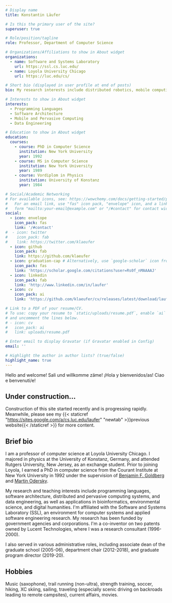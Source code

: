 ```yaml
---
# Display name
title: Konstantin Läufer

# Is this the primary user of the site?
superuser: true

# Role/position/tagline
role: Professor, Department of Computer Science

# Organizations/Affiliations to show in About widget
organizations:
  - name: Software and Systems Laboratory
    url: https://ssl.cs.luc.edu/
  - name: Loyola University Chicago
    url: https://luc.edu/cs/

# Short bio (displayed in user profile at end of posts)
bio: My research interests include distributed robotics, mobile computing and programmable matter.

# Interests to show in About widget
interests:
  - Programming Languages
  - Software Architecture
  - Mobile and Pervasive Computing
  - Data Engineering

# Education to show in About widget
education:
  courses:
    - course: PhD in Computer Science
      institution: New York University
      year: 1992
    - course: MS in Computer Science
      institution: New York University
      year: 1989
    - course: Vordiplom in Physics
      institution: University of Konstanz
      year: 1984

# Social/Academic Networking
# For available icons, see: https://wowchemy.com/docs/getting-started/page-builder/#icons
#   For an email link, use "fas" icon pack, "envelope" icon, and a link in the
#   form "mailto:your-email@example.com" or "/#contact" for contact widget.
social:
  - icon: envelope
    icon_pack: fas
    link: '/#contact'
#  - icon: twitter
#    icon_pack: fab
#    link: https://twitter.com/klaeufer
  - icon: github
    icon_pack: fab
    link: https://github.com/klaeufer
  - icon: graduation-cap # Alternatively, use `google-scholar` icon from `ai` icon pack
    icon_pack: fas
    link: 'https://scholar.google.com/citations?user=Rs0f_nMAAAAJ'
  - icon: linkedin
    icon_pack: fab
    link: 'http://www.linkedin.com/in/laufer'
  - icon: cv
    icon_pack: ai
    link: 'https://github.com/klaeufer/cv/releases/latest/download/laufer-cv.pdf'

# Link to a PDF of your resume/CV.
# To use: copy your resume to `static/uploads/resume.pdf`, enable `ai` icons in `params.toml`,
# and uncomment the lines below.
# - icon: cv
#   icon_pack: ai
#   link: uploads/resume.pdf

# Enter email to display Gravatar (if Gravatar enabled in Config)
email: ''

# Highlight the author in author lists? (true/false)
highlight_name: true
---
```


Hello and welcome! 
Sali und willkomme zäme!
¡Hola y bienvenidos/as!
Ciao e benvenuti/e!

## Under construction...

Construction of this site started recently and is progressing rapidly.
Meanwhile, please see my {{< staticref "https://sites.google.com/a/cs.luc.edu/laufer" "newtab" >}}previous website{{< /staticref >}} for more content.

## Brief bio

I am a professor of computer science at Loyola University Chicago. I majored in physics at the University of Konstanz, Germany, and attended Rutgers University, New Jersey, as an exchange student. Prior to joining Loyola, I earned a PhD in computer science from the Courant Institute at New York University in 1992 under the supervision of [Benjamin F. Goldberg](https://cs.nyu.edu/~goldberg) and [Martin Odersky](https://lampwww.epfl.ch/~odersky). 

My research and teaching interests include programming languages, software architecture, distributed and pervasive computing systems, and data engineering, as well as applications in bioinformatics, environmental science, and digital humanities. I'm affiliated with the Software and Systems Laboratory (SSL), an environment for computer systems and applied software engineering research. My research has been funded by government agencies and corporations. I'm a co-inventor on two patents owned by Lucent Technologies, where I was a research consultant (1996-2000). 

I also served in various administrative roles, including associate dean of the graduate school (2005-06), department chair (2012-2018), and graduate program director (2019-20).

## Hobbies

Music (saxophone), trail running (non-ultra), strength training, soccer, hiking, XC skiing, sailing, traveling (especially scenic driving on backroads leading to remote campsites), current affairs, movies.